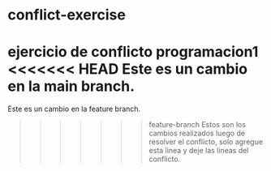 # conflict-exercise
ejercicio de conflicto programacion1
<<<<<<< HEAD
Este es un cambio en la main branch.
=======
Este es un cambio en la feature branch.
>>>>>>> feature-branch
Estos son los cambios realizados luego de resolver el conflicto, solo agregue esta linea y deje las lineas del conflicto.